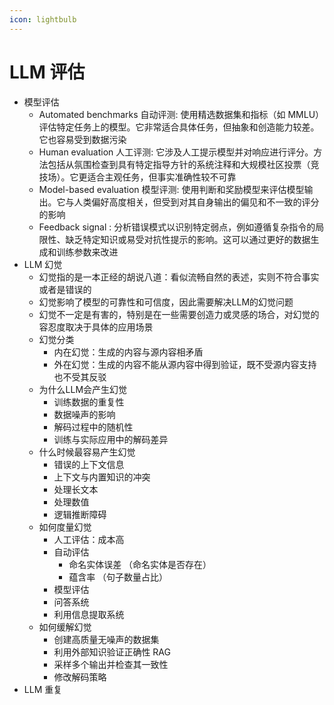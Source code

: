 ```yaml
---
icon: lightbulb
---
```

# LLM 评估
- 模型评估
    - Automated benchmarks 自动评测: 使用精选数据集和指标（如 MMLU）评估特定任务上的模型。它非常适合具体任务，但抽象和创造能力较差。它也容易受到数据污染
    - Human evaluation 人工评测: 它涉及人工提示模型并对响应进行评分。方法包括从氛围检查到具有特定指导方针的系统注释和大规模社区投票（竞技场）。它更适合主观任务，但事实准确性较不可靠
    - Model-based evaluation 模型评测: 使用判断和奖励模型来评估模型输出。它与人类偏好高度相关，但受到对其自身输出的偏见和不一致的评分的影响
    - Feedback signal : 分析错误模式以识别特定弱点，例如遵循复杂指令的局限性、缺乏特定知识或易受对抗性提示的影响。这可以通过更好的数据生成和训练参数来改进
- LLM 幻觉
    - 幻觉指的是一本正经的胡说八道：看似流畅自然的表述，实则不符合事实或者是错误的
    - 幻觉影响了模型的可靠性和可信度，因此需要解决LLM的幻觉问题
    - 幻觉不一定是有害的，特别是在一些需要创造力或灵感的场合，对幻觉的容忍度取决于具体的应用场景
    - 幻觉分类
        - 内在幻觉：生成的内容与源内容相矛盾
        - 外在幻觉：生成的内容不能从源内容中得到验证，既不受源内容支持也不受其反驳
    - 为什么LLM会产生幻觉
        - 训练数据的重复性
        - 数据噪声的影响
        - 解码过程中的随机性
        - 训练与实际应用中的解码差异
    - 什么时候最容易产生幻觉
        - 错误的上下文信息
        - 上下文与内置知识的冲突
        - 处理长文本
        - 处理数值
        - 逻辑推断障碍
    - 如何度量幻觉
        - 人工评估：成本高
        - 自动评估
            - 命名实体误差 （命名实体是否存在）
            - 蕴含率 （句子数量占比）
        - 模型评估
        - 问答系统
        - 利用信息提取系统
    - 如何缓解幻觉
        - 创建高质量无噪声的数据集
        - 利用外部知识验证正确性 RAG
        - 采样多个输出并检查其一致性
        - 修改解码策略
- LLM 重复